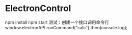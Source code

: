# ElectronControl
npm install
npm start
测试：创建一个接口调用命令行  window.electronAPI.runCommand("calc").then(console.log); 
